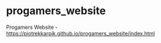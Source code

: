 # progamers_website
Progamers Website - https://piotrekkarpik.github.io/progamers_website/index.html
